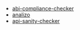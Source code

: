 - [abi-compliance-checker](https://packages.debian.org/stable/devel/abi-compliance-checker)
- [analizo](https://packages.debian.org/stable/devel/analizo)
- [api-sanity-checker](https://packages.debian.org/stable/devel/api-sanity-checker)
